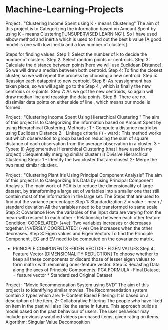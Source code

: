 # Machine-Learning-Projects

Project : "Clustering Income Spent using K - means Clustering"
The aim of this project is to Categorizing the information based on Amount Spent by using K - means Clustering['UNSUPERVISED LEARNING']. So I have used elbow method and inertia which is used to find out the best k value [A good model is one with low inertia and a low number of clusters].

Steps for finding values:
Step 1: Select the number of k to decide the number of clusters.
Step 2: Select random points or centroids.
Step 3: Calculate the distance between points[here we will use Euclidean Distance]. So we will draw a median between both centroid.
Step 4: To find the closest cluster, so we will repeat the process by choosing a new centroid.
Step 5: Reassign each datapoint to new centroid.
Step 6: As reassignment has taken place, so we will again go to the Step 4 , which is finally the new centroids or k-points.
Step 7: As we got the new centroids, so again will draw median line and reassign the data points.
Step 8: There are no. dissimilar data points on either side of line , which means our model is formed.

Project : "Clustering Income Spent Using Hierarchical Clustering "
The aim of this project is to Categorizing the information based on Amount Spent by using Hierarchical Clustering.
Methods :
1 - Compute a distance matrix by using Euclidean Distance
2 - Linkage criteria
(i) - ward : This method works out which observation to group based on reducing the sum of square distance of each observation from the average observation in a cluster.
3 - Types:
(i) Agglomerative Hierarchical Clustering (that I have used in my project) : Sequentially merging similar cluster
(ii) Divisive Hierarchical Clustering
Steps:
1 - Identity the two cluster that are closest
2- Merge the two must similar clusters.


Project : "Clustering Plant Iris Using Principal Component Analysis"
The aim of this project is to Categorizing Iris Data by using Principal Component Analysis. The main work of PCA is to reduce the dimensionality of large dataset, by transforming a large set of variables into a smaller one that still contain most of the information in the large set.
The Steps that are used to find out the variance percentage:
Step 1: Standardization
Z = value - mean / standard deviation
All the variables need to be transformed to same scale
Step 2: Covariance
How the variables of the input data are varying from the mean with respect to each other - Relationship between each other feature
Condition:
COORELATED: (+ve): Two variables increases or decreases together.
INVERSLY COORELATED: (-ve) One increases when the other decreases.
Step 3: Eigen values and Eigen Vectors
To find the Principle Component , EG and EV need to be computed on the covariance matrix.
- PRINCIPLE COMPONENTS -EIGEN VECTOR - EIGEN VALUES
Step 4: Feature Vector [DIMENSIONALITY REDUCTION]
To choose whether to keep all these components or discard those of lesser eigen values to form matrix with remaining ones-feature vector.
Step 5: Recasting Data along the axes of Principle Components.
PCA FORMULA :
Final Dataset = feature vector * Standardized Original Dataset


Project : "Movie Recommendation System using SVD"
The aim of this project is to identifying similar movies.
The Recommendation system contain 2 types which are:
1- Content Based Filtering:
It is based on a description of the item.
2- Collaborative Filtering
The people who have liked on item in the past will also like the same in future. This approach builds a model based on the past behaviour
of users. The user behaviour may include previously watched videos purchased items, given rating on items.
Algorithm: Singular Value Decomposition
